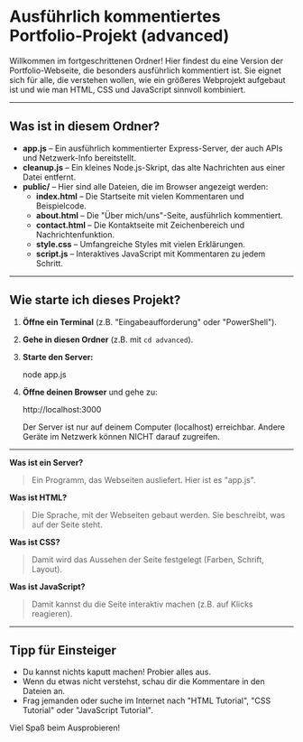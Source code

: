 # Ausführlich kommentiertes Portfolio-Projekt (advanced)

Willkommen im fortgeschrittenen Ordner! Hier findest du eine Version der Portfolio-Webseite, die besonders ausführlich kommentiert ist. Sie eignet sich für alle, die verstehen wollen, wie ein größeres Webprojekt aufgebaut ist und wie man HTML, CSS und JavaScript sinnvoll kombiniert.

---

## Was ist in diesem Ordner?

- **app.js** – Ein ausführlich kommentierter Express-Server, der auch APIs und Netzwerk-Info bereitstellt.
- **cleanup.js** – Ein kleines Node.js-Skript, das alte Nachrichten aus einer Datei entfernt.
- **public/** – Hier sind alle Dateien, die im Browser angezeigt werden:
  - **index.html** – Die Startseite mit vielen Kommentaren und Beispielcode.
  - **about.html** – Die "Über mich/uns"-Seite, ausführlich kommentiert.
  - **contact.html** – Die Kontaktseite mit Zeichenbereich und Nachrichtenfunktion.
  - **style.css** – Umfangreiche Styles mit vielen Erklärungen.
  - **script.js** – Interaktives JavaScript mit Kommentaren zu jedem Schritt.

---

## Wie starte ich dieses Projekt?

1. **Öffne ein Terminal** (z.B. "Eingabeaufforderung" oder "PowerShell").
2. **Gehe in diesen Ordner** (z.B. mit `cd advanced`).
3. **Starte den Server:**
   
   node app.js
   
4. **Öffne deinen Browser** und gehe zu:

   http://localhost:3000
   
   Der Server ist nur auf deinem Computer (localhost) erreichbar. Andere Geräte im Netzwerk können NICHT darauf zugreifen.


---

**Was ist ein Server?**
> Ein Programm, das Webseiten ausliefert. Hier ist es "app.js".

**Was ist HTML?**
> Die Sprache, mit der Webseiten gebaut werden. Sie beschreibt, was auf der Seite steht.

**Was ist CSS?**
> Damit wird das Aussehen der Seite festgelegt (Farben, Schrift, Layout).

**Was ist JavaScript?**
> Damit kannst du die Seite interaktiv machen (z.B. auf Klicks reagieren).

---

## Tipp für Einsteiger
- Du kannst nichts kaputt machen! Probier alles aus.
- Wenn du etwas nicht verstehst, schau dir die Kommentare in den Dateien an.
- Frag jemanden oder suche im Internet nach "HTML Tutorial", "CSS Tutorial" oder "JavaScript Tutorial".

Viel Spaß beim Ausprobieren!
